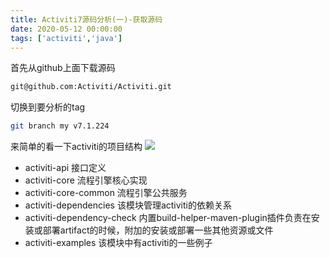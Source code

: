 ```yaml
---
title: Activiti7源码分析(一)-获取源码
date: 2020-05-12 00:00:00
tags: ['activiti','java']
---
```

首先从github上面下载源码
```Bash
git@github.com:Activiti/Activiti.git
```
切换到要分析的tag
```Bash
git branch my v7.1.224
```
来简单的看一下activiti的项目结构
![](/images/55c83a90-df34-49d2-9dbc-e7fdbcdfe676.png)
- activiti-api 接口定义
- activiti-core 流程引擎核心实现
- activiti-core-common 流程引擎公共服务
- activiti-dependencies 该模块管理activiti的依赖关系
- activiti-dependency-check 内置build-helper-maven-plugin插件负责在安装或部署artifact的时候，附加的安装或部署一些其他资源或文件
- activiti-examples 该模块中有activiti的一些例子
